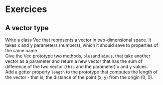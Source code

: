 # Exercices

## A vector type
Write a class Vec that represents a vector in two-dimensional space. It takes x and y parameters (numbers), which it should save to properties of the same name.  
Give the Vec prototype two methods, `plus`and `minus`, that take another vector as a parameter and return a new vector that has the sum of difference of the two vector (`this` and the parameter) x and y values.  
Add a getter property `length` to the prototype that computes the length of the vector - that is, the distance of the point (x, y) from the origin (0, 0).

